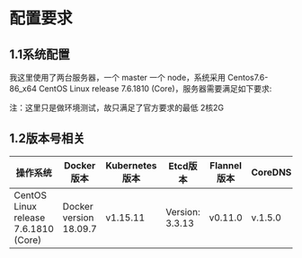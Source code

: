# 配置要求

## 1.1系统配置​

我这里使用了两台服务器，一个 master 一个 node，系统采用 Centos7.6-86\_x64  CentOS Linux release 7.6.1810 \(Core\)，服务器需要满足如下要求:​

注：这里只是做环境测试，故只满足了官方要求的最低 2核2G​

## 1.2版本号相关

| 操作系统 |Docker版本 | Kubernetes版本 | Etcd版本 | Flannel版本 | CoreDNS |
| ------------ | ------------ | ------------ | ------------ | ------------ | ------------ |
| CentOS Linux release 7.6.1810 (Core) | Docker version 18.09.7 | v1.15.11 | Version: 3.3.13 | v0.11.0 | v.1.5.0 |

## 
